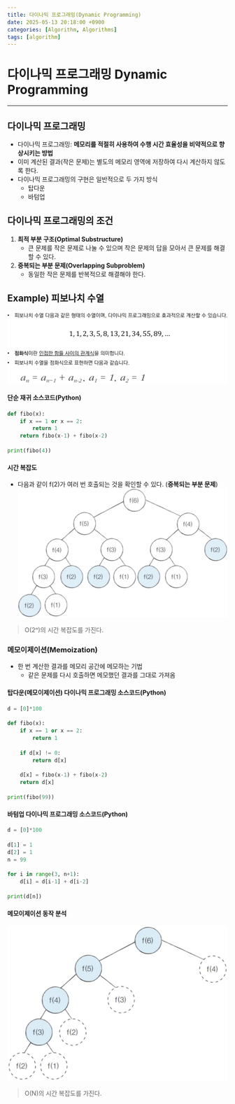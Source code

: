 ```yaml
---
title: 다이나믹 프로그래밍(Dynamic Programming)
date: 2025-05-13 20:18:00 +0900
categories: [Algorithm, Algorithms]
tags: [algorithm]
---
```


# 다이나믹 프로그래밍 Dynamic Programming
---

## 다이나믹 프로그래밍
- 다이나믹 프로그래밍: **메모리를 적절히 사용하여 수행 시간 효율성을 비약적으로 향상시키는 방법**
- 이미 계산된 결과(작은 문제)는 별도의 메모리 영역에 저장하여 다시 계산하지 않도록 한다.
- 다이나믹 프로그래밍의 구현은 일반적으로 두 가지 방식
    - 탑다운
    - 바텀업

## 다이나믹 프로그래밍의 조건
1. **최적 부분 구조(Optimal Substructure)**
    - 큰 문제를 작은 문제로 나눌 수 있으며 작은 문제의 답을 모아서 큰 문제를 해결할 수 있다.
2. **중복되는 부분 문제(Overlapping Subproblem)**
    - 동일한 작은 문제를 반복적으로 해결해야 한다.

## Example) 피보나치 수열
![](/assets/img/posts/fibonacci.png)

#### 단순 재귀 소스코드(Python)
```python
def fibo(x):
    if x == 1 or x == 2:
        return 1
    return fibo(x-1) + fibo(x-2)

print(fibo(4))
```

#### 시간 복잡도
- 다음과 같이 f(2)가 여러 번 호출되는 것을 확인할 수 있다. (**중복되는 부분 문제**)
![](/assets/img/posts/fibonacci2.png)

> O(2ⁿ)의 시간 복잡도를 가진다.

### 메모이제이션(Memoization)
- 한 번 계산한 결과를 메모리 공간에 메모하는 기법
    - 같은 문제를 다시 호출하면 메모했던 결과를 그대로 가져옴

#### 탑다운(메모이제이션) 다이나믹 프로그래밍 소스코드(Python)
```python
d = [0]*100

def fibo(x):
    if x == 1 or x == 2:
        return 1

    if d[x] != 0:
        return d[x]

    d[x] = fibo(x-1) + fibo(x-2)
    return d[x]

print(fibo(99))
```

#### 바텀업 다이나믹 프로그래밍 소스코드(Python)
```python
d = [0]*100

d[1] = 1
d[2] = 1
n = 99

for i in range(3, n+1):
    d[i] = d[i-1] + d[i-2]

print(d[n])
```

#### 메모이제이션 동작 분석
![](/assets/img/posts/fibonacci3.png)
> O(N)의 시간 복잡도를 가진다.